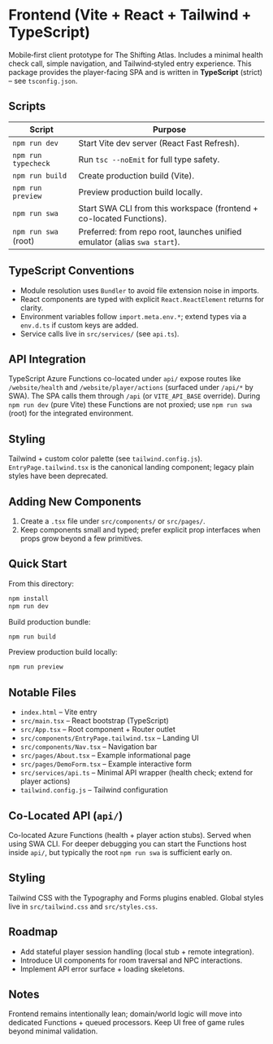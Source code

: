 # Frontend (Vite + React + Tailwind + TypeScript)

Mobile‑first client prototype for The Shifting Atlas. Includes a minimal health check call, simple navigation, and Tailwind‑styled entry experience. This package provides the player-facing SPA and is written in **TypeScript** (strict) – see `tsconfig.json`.

## Scripts

| Script               | Purpose                                                                   |
| -------------------- | ------------------------------------------------------------------------- |
| `npm run dev`        | Start Vite dev server (React Fast Refresh).                               |
| `npm run typecheck`  | Run `tsc --noEmit` for full type safety.                                  |
| `npm run build`      | Create production build (Vite).                                           |
| `npm run preview`    | Preview production build locally.                                         |
| `npm run swa`        | Start SWA CLI from this workspace (frontend + co-located Functions).      |
| `npm run swa` (root) | Preferred: from repo root, launches unified emulator (alias `swa start`). |

## TypeScript Conventions

- Module resolution uses `Bundler` to avoid file extension noise in imports.
- React components are typed with explicit `React.ReactElement` returns for clarity.
- Environment variables follow `import.meta.env.*`; extend types via a `env.d.ts` if custom keys are added.
- Service calls live in `src/services/` (see `api.ts`).

## API Integration

TypeScript Azure Functions co-located under `api/` expose routes like `/website/health` and `/website/player/actions` (surfaced under `/api/*` by SWA). The SPA calls them through `/api` (or `VITE_API_BASE` override). During `npm run dev` (pure Vite) these Functions are not proxied; use `npm run swa` (root) for the integrated environment.

## Styling

Tailwind + custom color palette (see `tailwind.config.js`). `EntryPage.tailwind.tsx` is the canonical landing component; legacy plain styles have been deprecated.

## Adding New Components

1. Create a `.tsx` file under `src/components/` or `src/pages/`.
2. Keep components small and typed; prefer explicit prop interfaces when props grow beyond a few primitives.

## Quick Start

From this directory:

```bash
npm install
npm run dev
```

Build production bundle:

```bash
npm run build
```

Preview production build locally:

```bash
npm run preview
```

## Notable Files

- `index.html` – Vite entry
- `src/main.tsx` – React bootstrap (TypeScript)
- `src/App.tsx` – Root component + Router outlet
- `src/components/EntryPage.tailwind.tsx` – Landing UI
- `src/components/Nav.tsx` – Navigation bar
- `src/pages/About.tsx` – Example informational page
- `src/pages/DemoForm.tsx` – Example interactive form
- `src/services/api.ts` – Minimal API wrapper (health check; extend for player actions)
- `tailwind.config.js` – Tailwind configuration

## Co-Located API (`api/`)

Co-located Azure Functions (health + player action stubs). Served when using SWA CLI. For deeper debugging you can start the Functions host inside `api/`, but typically the root `npm run swa` is sufficient early on.

## Styling

Tailwind CSS with the Typography and Forms plugins enabled. Global styles live in `src/tailwind.css` and `src/styles.css`.

## Roadmap

- Add stateful player session handling (local stub + remote integration).
- Introduce UI components for room traversal and NPC interactions.
- Implement API error surface + loading skeletons.

## Notes

Frontend remains intentionally lean; domain/world logic will move into dedicated Functions + queued processors. Keep UI free of game rules beyond minimal validation.
